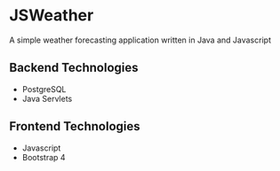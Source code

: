 # JSWeather
A simple weather forecasting application written in Java and Javascript

## Backend Technologies
- PostgreSQL
- Java Servlets

## Frontend Technologies
- Javascript
- Bootstrap 4
